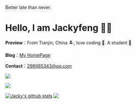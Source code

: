 Better late than never.

# Hello, I am Jackyfeng 👏🏻

**Preview**：From Tianjin, China 🏝, love coding 🐍. A student 🏫

**Blog**：[My HomePage](https://mmmayongtian.github.io)

**Contact**：298985343@qq.com

![](https://img.shields.io/badge/python-3.9-orange)

![](https://img.shields.io/badge/python-3.8-orange?style=for-the—badge&logo=python&logoColor=orange)

<a href="https://github.com/jackyfzh"><img align="center" src="https://github-readme-stats.vercel.app/api?username=jackyfzh&show_icons=true&include_all_commits=true&theme=vue&hide_border=true" alt="Jacky's github stats" /></a> 
<a href="https://github.com/jackyfzh"><img align="center" src="https://github-readme-stats.vercel.app/api/top-langs/?username=jackyfzh&layout=compact&theme=vue&hide_border=true" /></a>

